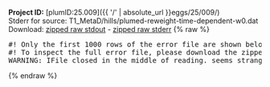 **Project ID:** [plumID:25.009]({{ '/' | absolute_url }}eggs/25/009/)  
Stderr for source:  T1_MetaD/hills/plumed-reweight-time-dependent-w0.dat   
Download: [zipped raw stdout](plumed-reweight-time-dependent-w0.dat.plumed.stdout.txt.zip) - [zipped raw stderr](plumed-reweight-time-dependent-w0.dat.plumed.stderr.txt.zip) 
{% raw %}
<pre>
#! Only the first 1000 rows of the error file are shown below
#! To inspect the full error file, please download the zipped raw stderr file above
WARNING: IFile closed in the middle of reading. seems strange!
</pre>
{% endraw %}
